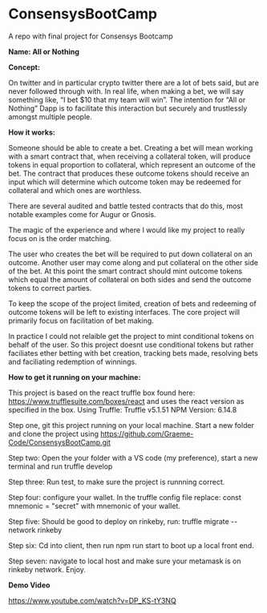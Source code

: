 # ConsensysBootCamp
A repo with final project for Consensys Bootcamp 

**Name: All or Nothing**

**Concept:** 

On twitter and in particular crypto twitter there are a lot of bets said, but are never followed through with. In real life, when making a bet, we will say something like, “I bet $10 that my team will win”. The intention for “All or Nothing” Dapp is to facilitate this interaction but securely and trustlessly amongst multiple people. 

**How it works:**

Someone should be able to create a bet. Creating a bet will mean working with a smart contract that, when receiving a collateral token, will produce tokens in equal proportion to collateral,  which represent an outcome of the bet. The contract that produces these outcome tokens should receive an input which will determine which outcome token may be redeemed for collateral and which ones are worthless. 

There are several audited and battle tested contracts that do this, most notable examples come for Augur or Gnosis. 

The magic of the experience and where I would like my project to really focus on is the order matching. 

The user who creates the bet will be required to put down collateral on an outcome. Another user may come along and put collateral on the other side of the bet. At this point the smart contract should mint outcome tokens which equal the amount of collateral on both sides and send the outcome tokens to correct parties.  

To keep the scope of the project limited, creation of bets and redeeming of outcome tokens will be left to existing interfaces. The core project will primarily focus on facilitation of bet making. 

In practice I could not relaible get the project to mint conditional tokens on behalf of the user. So this project doesnt use conditional tokens but rather faciliates ether betting with bet creation, tracking bets made, resolving bets and faciliating redemption of winnings. 

**How to get it running on your machine:**

This project is based on the react truffle box found here: https://www.trufflesuite.com/boxes/react and uses the react version as specified in the box.
Using Truffle: Truffle v5.1.51
NPM Version: 6.14.8

Step one, git this project running on your local machine. Start a new folder and clone the project using https://github.com/Graeme-Code/ConsensysBootCamp.git

Step two: Open the your folder with a VS code (my preference), start a new terminal and run truffle develop

Step three: Run test, to make sure the project is runnning correct. 

Step four: configure your wallet. In the truffle config file replace: const mnemonic = "secret" with mnemonic of your wallet. 

Step five: Should be good to deploy on rinkeby, run: truffle migrate --network rinkeby

Step six: Cd into client, then run npm run start to boot up a local front end. 

Step seven: navigate to local host and make sure your metamask is on rinkeby network. Enjoy. 

**Demo Video**

https://www.youtube.com/watch?v=DP_KS-tY3NQ

